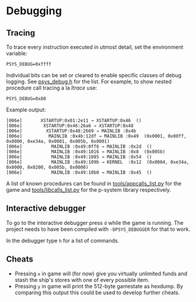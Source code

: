 Debugging
===================

Tracing
---------------

To trace every instruction executed in utmost detail, set the
environment variable:

```
PSYS_DEBUG=0xffff
```

Individual bits can be set or cleared to enable specific
classes of debug logging. See [psys_debug.h](../src/psys/psys_debug.h)
for the list. For example, to show nested procedure call tracing a la *ltrace*
use:

```
PSYS_DEBUG=0x80
```

Example output:
```
[006e]       XSTARTUP:0x01:2e11 → XSTARTUP:0x46  ()
[006e]        XSTARTUP:0x46:26a6 → XSTARTUP:0x48 
[006e]         XSTARTUP:0x48:2669 → MAINLIB :0x4b 
[006e]          MAINLIB :0x4b:12df → MAINLIB :0x49  (0x0001, 0x00ff, 0x0000, 0xe34a, 0x0001, 0x005b, 0x0001)
[006e]           MAINLIB :0x49:0ff6 → MAINLIB :0x2d  ()
[006e]           MAINLIB :0x49:1016 → MAINLIB :0x8  (0x005b)
[006e]           MAINLIB :0x49:1085 → MAINLIB :0x54  ()
[006e]           MAINLIB :0x49:109b → KERNEL  :0x12  (0x0004, 0xe34a, 0x0000, 0x0200, 0x005b, 0x0000)
[006e]           MAINLIB :0x49:10b0 → MAINLIB :0x45  ()
```

A list of known procedures can be found in [tools/appcalls\_list.py](../tools/appcalls_list.py) for
the game and [tools/libcalls\_list.py](../tools/libcalls_list.py) for the p-system library respectively.

Interactive debugger
---------------------

To go to the interactive debugger press `d` while the game is running. The
project needs to have been compiled with `-DPSYS_DEBUGGER` for that to work.

In the debugger type `h` for a list of commands.

Cheats
--------

- Pressing `x` in game will (for now) give you virtually unlimited funds and
  stash the ship's stores with one of every possible item.
- Pressing `y` in game will print the 512-byte gamestate as hexdump. By comparing this
  output this could be used to develop further cheats.
